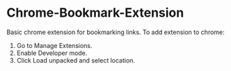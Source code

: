 # Chrome-Bookmark-Extension
Basic chrome extension for bookmarking links.
To add extension to chrome:
  1. Go to Manage Extensions.
  2. Enable Developer mode.
  3. Click Load unpacked and select location.
